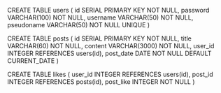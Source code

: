 CREATE TABLE users (
	id SERIAL PRIMARY KEY NOT NULL,
	password VARCHAR(100) NOT NULL,
	username VARCHAR(50) NOT NULL,
	pseudoname VARCHAR(50) NOT NULL UNIQUE
)

CREATE TABLE posts (
	id SERIAL PRIMARY KEY NOT NULL,
	title VARCHAR(60) NOT NULL,
	content VARCHAR(3000) NOT NULL,
	user_id INTEGER REFERENCES users(id),
	post_date DATE NOT NULL DEFAULT CURRENT_DATE
)

CREATE TABLE likes (
	user_id INTEGER REFERENCES users(id),
	post_id INTEGER REFERENCES posts(id),
	post_like INTEGER NOT NULL
)
